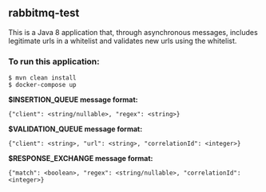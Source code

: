 ## rabbitmq-test
This is a Java 8 application that, through asynchronous messages, includes legitimate urls in a whitelist and validates new urls using the whitelist.

### To run this application:

    $ mvn clean install
    $ docker-compose up

**$INSERTION_QUEUE message format:**

    {"client": <string/nullable>, "regex": <string>}
    
**$VALIDATION_QUEUE message format:**

    {"client": <string>, "url": <string>, "correlationId": <integer>}

**$RESPONSE_EXCHANGE message format:**

    {"match": <boolean>, "regex": <string/nullable>, "correlationId": <integer>}

